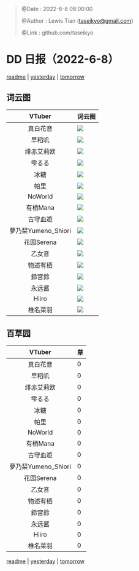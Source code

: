 > @Date    : 2022-6-8 08:00:00
>
> @Author  : Lewis Tian (taseikyo@gmail.com)
>
> @Link    : github.com/taseikyo

# DD 日报（2022-6-8）

[readme](../README.md) | [yesterday](2022-6-7.md) | [tomorrow](2022-6-9.md)

## 词云图

|VTuber|词云图|
|:-:|-|
|真白花音|![](../../images/daily/21402309_2022-6-8_purge_wordcloud.png)|
|早稻叽|![](../../images/daily/41682_2022-6-8_purge_wordcloud.png)|
|绯赤艾莉欧|![](../../images/daily/21396545_2022-6-8_purge_wordcloud.png)|
|雫るる|![](../../images/daily/21013446_2022-6-8_purge_wordcloud.png)|
|冰糖|![](../../images/daily/876396_2022-6-8_purge_wordcloud.png)|
|帕里|![](../../images/daily/4895312_2022-6-8_purge_wordcloud.png)|
|NoWorld|![](../../images/daily/21448649_2022-6-8_purge_wordcloud.png)|
|有栖Mana|![](../../images/daily/6542258_2022-6-8_purge_wordcloud.png)|
|古守血遊|![](../../images/daily/8725120_2022-6-8_purge_wordcloud.png)|
|夢乃栞Yumeno_Shiori|![](../../images/daily/14052636_2022-6-8_purge_wordcloud.png)|
|花园Serena|![](../../images/daily/14327465_2022-6-8_purge_wordcloud.png)|
|乙女音|![](../../images/daily/21320551_2022-6-8_purge_wordcloud.png)|
|物述有栖|![](../../images/daily/21449083_2022-6-8_purge_wordcloud.png)|
|鈴宮鈴|![](../../images/daily/21685677_2022-6-8_purge_wordcloud.png)|
|永远酱|![](../../images/daily/21701071_2022-6-8_purge_wordcloud.png)|
|Hiiro|![](../../images/daily/21919321_2022-6-8_purge_wordcloud.png)|
|椎名菜羽|![](../../images/daily/22347054_2022-6-8_purge_wordcloud.png)|

## 百草园

|VTuber|草|
|:-:|-|
|真白花音|0|
|早稻叽|0|
|绯赤艾莉欧|0|
|雫るる|0|
|冰糖|0|
|帕里|0|
|NoWorld|0|
|有栖Mana|0|
|古守血遊|0|
|夢乃栞Yumeno_Shiori|0|
|花园Serena|0|
|乙女音|0|
|物述有栖|0|
|鈴宮鈴|0|
|永远酱|0|
|Hiiro|0|
|椎名菜羽|0|

[readme](../README.md) | [yesterday](2022-6-7.md) | [tomorrow](2022-6-9.md)
